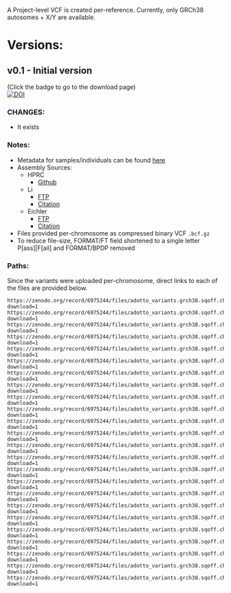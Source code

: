 A Project-level VCF is created per-reference. Currently, only GRCh38 autosomes + X/Y are available.

# Versions:

## v0.1 - Initial version
(Click the badge to go to the download page)  
[![DOI](https://zenodo.org/badge/DOI/10.5281/zenodo.6975244.svg)](https://doi.org/10.5281/zenodo.6975244)


### CHANGES:
* It exists

### Notes:
* Metadata for samples/individuals can be found [here](https://github.com/ACEnglish/adotto/tree/main/metadata)
* Assembly Sources:
  * HPRC
    * [Github](https://github.com/human-pangenomics/HPP_Year1_Assemblies)
  * Li
    * [FTP](ftp://ftp.dfci.harvard.edu/pub/hli/whdenovo/)
    * [Citation](https://scholar.google.com/scholar_lookup?author=S+Garg&author=A+Fungtammasan&author=A+Carroll&author=M+Chou&author=A+Schmitt&author=X+Zhou&title=Chromosome-scale%2C+haplotype-resolved+assembly+of+human+genomes&publication_year=2021&journal=Nat+Biotechnol&volume=39&pages=309-12)
  * Eichler
    * [FTP](https://ftp.1000genomes.ebi.ac.uk/vol1/ftp/data_collections/HGSVC2/release/v1.0/assemblies/)
    * [Citation](https://scholar.google.com/scholar_lookup?author=P+Ebert&author=PA+Audano&author=Q+Zhu&author=B+Rodriguez-Martin&author=D+Porubsky&author=MJ+Bonder&title=Haplotype-resolved+diverse+human+genomes+and+integrated+analysis+of+structural+variation&publication_year=2021&journal=Science&volume=372)
* Files provided per-chromosome as compressed binary VCF `.bcf.gz`
* To reduce file-size, FORMAT/FT field shortened to a single letter P[ass]|F[ail] and FORMAT/BPDP removed

### Paths:
Since the variants were uploaded per-chromosome, direct links to each of the files are provided below.

```
https://zenodo.org/record/6975244/files/adotto_variants.grch38.sqoff.chr1.bcf.gz?download=1
https://zenodo.org/record/6975244/files/adotto_variants.grch38.sqoff.chr2.bcf.gz?download=1
https://zenodo.org/record/6975244/files/adotto_variants.grch38.sqoff.chr3.bcf.gz?download=1
https://zenodo.org/record/6975244/files/adotto_variants.grch38.sqoff.chr4.bcf.gz?download=1
https://zenodo.org/record/6975244/files/adotto_variants.grch38.sqoff.chr5.bcf.gz?download=1
https://zenodo.org/record/6975244/files/adotto_variants.grch38.sqoff.chr6.bcf.gz?download=1
https://zenodo.org/record/6975244/files/adotto_variants.grch38.sqoff.chr7.bcf.gz?download=1
https://zenodo.org/record/6975244/files/adotto_variants.grch38.sqoff.chr8.bcf.gz?download=1
https://zenodo.org/record/6975244/files/adotto_variants.grch38.sqoff.chr9.bcf.gz?download=1
https://zenodo.org/record/6975244/files/adotto_variants.grch38.sqoff.chr10.bcf.gz?download=1
https://zenodo.org/record/6975244/files/adotto_variants.grch38.sqoff.chr11.bcf.gz?download=1
https://zenodo.org/record/6975244/files/adotto_variants.grch38.sqoff.chr12.bcf.gz?download=1
https://zenodo.org/record/6975244/files/adotto_variants.grch38.sqoff.chr13.bcf.gz?download=1
https://zenodo.org/record/6975244/files/adotto_variants.grch38.sqoff.chr14.bcf.gz?download=1
https://zenodo.org/record/6975244/files/adotto_variants.grch38.sqoff.chr15.bcf.gz?download=1
https://zenodo.org/record/6975244/files/adotto_variants.grch38.sqoff.chr16.bcf.gz?download=1
https://zenodo.org/record/6975244/files/adotto_variants.grch38.sqoff.chr17.bcf.gz?download=1
https://zenodo.org/record/6975244/files/adotto_variants.grch38.sqoff.chr18.bcf.gz?download=1
https://zenodo.org/record/6975244/files/adotto_variants.grch38.sqoff.chr19.bcf.gz?download=1
https://zenodo.org/record/6975244/files/adotto_variants.grch38.sqoff.chr20.bcf.gz?download=1
https://zenodo.org/record/6975244/files/adotto_variants.grch38.sqoff.chr21.bcf.gz?download=1
https://zenodo.org/record/6975244/files/adotto_variants.grch38.sqoff.chr22.bcf.gz?download=1
https://zenodo.org/record/6975244/files/adotto_variants.grch38.sqoff.chrX.bcf.gz?download=1
https://zenodo.org/record/6975244/files/adotto_variants.grch38.sqoff.chrY.bcf.gz?download=1
```
